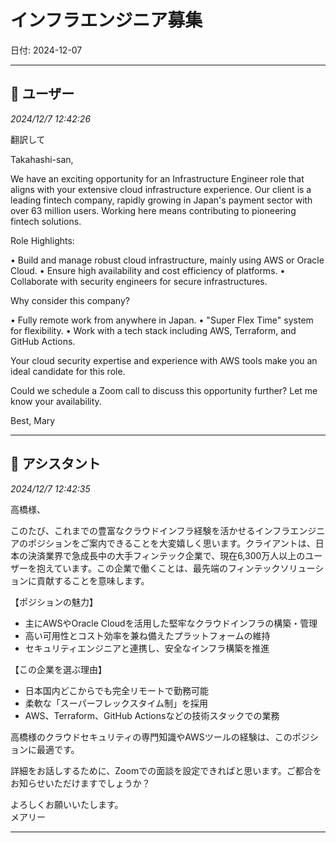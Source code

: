 # インフラエンジニア募集

日付: 2024-12-07

---

## 👤 ユーザー
*2024/12/7 12:42:26*

翻訳して

Takahashi-san,

We have an exciting opportunity for an Infrastructure Engineer role that aligns with your extensive cloud infrastructure experience. Our client is a leading fintech company, rapidly growing in Japan's payment sector with over 63 million users. Working here means contributing to pioneering fintech solutions.

Role Highlights:

• Build and manage robust cloud infrastructure, mainly using AWS or Oracle Cloud.
• Ensure high availability and cost efficiency of platforms.
• Collaborate with security engineers for secure infrastructures.

Why consider this company?

• Fully remote work from anywhere in Japan.
• "Super Flex Time" system for flexibility.
• Work with a tech stack including AWS, Terraform, and GitHub Actions.

Your cloud security expertise and experience with AWS tools make you an ideal candidate for this role.

Could we schedule a Zoom call to discuss this opportunity further? Let me know your availability.

Best, 
Mary

---

## 🤖 アシスタント
*2024/12/7 12:42:35*

高橋様、

このたび、これまでの豊富なクラウドインフラ経験を活かせるインフラエンジニアのポジションをご案内できることを大変嬉しく思います。クライアントは、日本の決済業界で急成長中の大手フィンテック企業で、現在6,300万人以上のユーザーを抱えています。この企業で働くことは、最先端のフィンテックソリューションに貢献することを意味します。

【ポジションの魅力】

- 主にAWSやOracle Cloudを活用した堅牢なクラウドインフラの構築・管理  
- 高い可用性とコスト効率を兼ね備えたプラットフォームの維持  
- セキュリティエンジニアと連携し、安全なインフラ構築を推進  

【この企業を選ぶ理由】

- 日本国内どこからでも完全リモートで勤務可能  
- 柔軟な「スーパーフレックスタイム制」を採用  
- AWS、Terraform、GitHub Actionsなどの技術スタックでの業務  

高橋様のクラウドセキュリティの専門知識やAWSツールの経験は、このポジションに最適です。

詳細をお話しするために、Zoomでの面談を設定できればと思います。ご都合をお知らせいただけますでしょうか？

よろしくお願いいたします。  
メアリー

---
